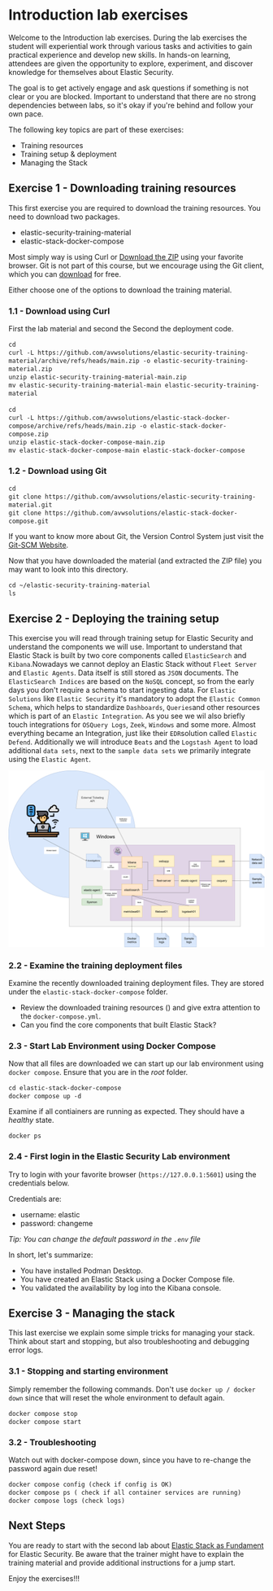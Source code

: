 # Introduction lab exercises

Welcome to the Introduction lab exercises. During the lab exercises the student will experiential work through various tasks and activities to gain practical experience and develop new skills. In hands-on learning, attendees are given the opportunity to explore, experiment, and discover knowledge for themselves about Elastic Security.

The goal is to  get actively engage and ask questions if something is not clear or you are blocked. Important to understand that there are no strong dependencies between labs, so it's okay if you're behind and follow your own pace.

The following key topics are part of these exercises:

- Training resources
- Training setup & deployment
- Managing the Stack

## Exercise 1 - Downloading training resources

This first exercise you are required to download the training resources. You need to download two packages.

- elastic-security-training-material
- elastic-stack-docker-compose

Most simply way is using Curl or [Download the ZIP](https://github.com/avwsolutions/elastic-security-training-material/archive/refs/heads/main.zip) using your favorite browser. Git is not part of this course, but we encourage using the Git client, which you can [download](https://git-scm.com/downloads/guis) for free.

Either choose one of the options to download the training material.

### 1.1 - Download using Curl

First the lab material and second the Second the deployment code.

```
cd
curl -L https://github.com/avwsolutions/elastic-security-training-material/archive/refs/heads/main.zip -o elastic-security-training-material.zip
unzip elastic-security-training-material-main.zip
mv elastic-security-training-material-main elastic-security-training-material

cd
curl -L https://github.com/avwsolutions/elastic-stack-docker-compose/archive/refs/heads/main.zip -o elastic-stack-docker-compose.zip
unzip elastic-stack-docker-compose-main.zip
mv elastic-stack-docker-compose-main elastic-stack-docker-compose
```

### 1.2 - Download using Git

```
cd
git clone https://github.com/avwsolutions/elastic-security-training-material.git
git clone https://github.com/avwsolutions/elastic-stack-docker-compose.git
```

If you want to know more about Git, the Version Control System just visit the [Git-SCM Website](https://git-scm.com/).

Now that you have downloaded the material (and extracted the ZIP file) you may want to look into this directory.

```
cd ~/elastic-security-training-material
ls
```
## Exercise 2 - Deploying the training setup

This exercise you will read through training setup for Elastic Security and understand the components we will use. Important to understand that Elastic Stack is built by two core components called `ElasticSearch` and `Kibana`.Nowadays we cannot deploy an Elastic Stack without `Fleet Server` and `Elastic Agents`. Data itself is still stored as `JSON` documents. The `ElasticSearch Indices` are based on the `NoSQL` concept, so from the early days you don't require a schema to start ingesting data. For `Elastic Solutions` like `Elastic Security` it's mandatory to adopt the `Elastic Common Schema`, which helps to standardize `Dashboards`, `Queries`and other resources which is part of an `Elastic Integration`. As you see we wil also briefly touch integrations for `OSQuery Logs`, `Zeek`, `Windows` and some more. Almost everything became an Integration, just like their `EDR`solution called `Elastic Defend`. Additionally we will introduce `Beats` and the `Logstash Agent` to load additional `data sets`, next to the `sample data sets` we primarily integrate using the `Elastic Agent`.

<img src="https://github.com/avwsolutions/elastic-security-training-material/blob/main/labs/01-introduction/content/training-setup.png?raw=true" alt="training-setup">

### 2.2 - Examine the training deployment files

Examine the recently downloaded training deployment files. They are stored under the `elastic-stack-docker-compose` folder.
- Review the downloaded training resources () and give extra attention to the `docker-compose.yml`.
- Can you find the core components that built Elastic Stack?

### 2.3 - Start Lab Environment using Docker Compose

Now that all  files are downloaded we can start up our lab environment using `docker compose`.
Ensure that you are in the *root* folder.

```
cd elastic-stack-docker-compose
docker compose up -d
```
Examine if all contiainers are running as expected. They should have a *healthy* state.

```
docker ps
```

### 2.4 - First login in the Elastic Security Lab environment

Try to login with your favorite browser (`https://127.0.0.1:5601`) using the credentials below.

Credentials are:
- username: elastic
- password: changeme

*Tip: You can change the default password in the `.env` file*

In short, let's summarize:
- You have installed Podman Desktop.
- You have created an Elastic Stack using a Docker Compose file.
- You validated the availability by log into the Kibana console.

## Exercise 3 - Managing the stack

This last exercise we explain some simple tricks for managing your stack. Think about start and stopping, but also troubleshooting and debugging error logs.

### 3.1 - Stopping and starting environment

Simply remember the following commands. Don't use `docker up / docker down` since that will reset the whole environment to default again.

```
docker compose stop
docker compose start
```

### 3.2 - Troubleshooting

Watch out with docker-compose down, since you have to re-change the password again due reset!

```
docker compose config (check if config is OK)
docker compose ps ( check if all container services are running)
docker compose logs (check logs)
```

## Next Steps

You are ready to start with the second lab about [Elastic Stack as Fundament](../02-stackfoundation/README.md) for Elastic Security. Be aware that the trainer might have to explain the training material and provide additional instructions for a jump start.

Enjoy the exercises!!!
